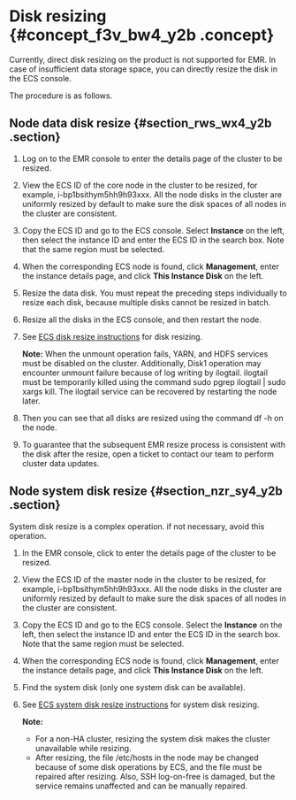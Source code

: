 # Disk resizing {#concept_f3v_bw4_y2b .concept}

Currently, direct disk resizing on the product is not supported for EMR. In case of insufficient data storage space, you can directly resize the disk in the ECS console.

The procedure is as follows.

## Node data disk resize {#section_rws_wx4_y2b .section}

1.  Log on to the EMR console to enter the details page of the cluster to be resized.
2.  View the ECS ID of the core node in the cluster to be resized, for example, i-bp1bsithym5hh9h93xxx. All the node disks in the cluster are uniformly resized by default to make sure the disk spaces of all nodes in the cluster are consistent.
3.  Copy the ECS ID and go to the ECS console. Select **Instance** on the left, then select the instance ID and enter the ECS ID in the search box. Note that the same region must be selected.
4.  When the corresponding ECS node is found, click **Management**, enter the instance details page, and click **This Instance Disk** on the left.
5.  Resize the data disk. You must repeat the preceding steps individually to resize each disk, because multiple disks cannot be resized in batch.
6.  Resize all the disks in the ECS console, and then restart the node.
7.  See [ECS disk resize instructions](https://help.aliyun.com/document_detail/25452.html) for disk resizing.

    **Note:** When the unmount operation fails, YARN, and HDFS services must be disabled on the cluster. Additionally, Disk1 operation may encounter unmount failure because of log writing by ilogtail. ilogtail must be temporarily killed using the command sudo pgrep ilogtail | sudo xargs kill. The ilogtail service can be recovered by restarting the node later.

8.  Then you can see that all disks are resized using the command df -h on the node.
9.  To guarantee that the subsequent EMR resize process is consistent with the disk after the resize, open a ticket to contact our team to perform cluster data updates.

## Node system disk resize {#section_nzr_sy4_y2b .section}

System disk resize is a complex operation. if not necessary, avoid this operation.

1.  In the EMR console, click to enter the details page of the cluster to be resized.
2.  View the ECS ID of the master node in the cluster to be resized, for example, i-bp1bsithym5hh9h93xxx. All the node disks in the cluster are uniformly resized by default to make sure the disk spaces of all nodes in the cluster are consistent.
3.  Copy the ECS ID and go to the ECS console. Select the **Instance** on the left, then select the instance ID and enter the ECS ID in the search box. Note that the same region must be selected.
4.  When the corresponding ECS node is found, click **Management**, enter the instance details page, and click **This Instance Disk** on the left.
5.  Find the system disk \(only one system disk can be available\).
6.  See [ECS system disk resize instructions](https://help.aliyun.com/document_detail/44986.html) for system disk resizing.

    **Note:** 

    -   For a non-HA cluster, resizing the system disk makes the cluster unavailable while resizing.
    -   After resizing, the file /etc/hosts in the node may be changed because of some disk operations by ECS, and the file must be repaired after resizing. Also, SSH log-on-free is damaged, but the service remains unaffected and can be manually repaired.

